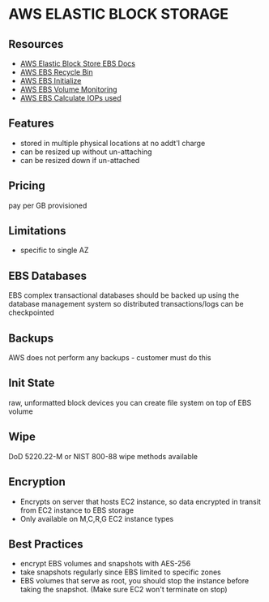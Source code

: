# AWS ELASTIC BLOCK STORAGE

## Resources

- [AWS Elastic Block Store EBS Docs](https://docs.aws.amazon.com/AWSEC2/latest/UserGuide/AmazonEBS.html)
- [AWS EBS Recycle Bin](https://docs.aws.amazon.com/AWSEC2/latest/UserGuide/recycle-bin.html)
- [AWS EBS Initialize](http://docs.aws.amazon.com/AWSEC2/latest/UserGuide/ebs-initialize.html)
- [AWS EBS Volume Monitoring](http://docs.aws.amazon.com/AWSEC2/latest/UserGuide/monitoring-volume-status.html)
- [AWS EBS Calculate IOPs used](https://onica.com/blog/managed-services/calculate-aws-ebs-volume-iops/)

## Features
- stored in multiple physical locations at no addt'l charge
- can be resized up without un-attaching
- can be resized down if un-attached

## Pricing
pay per GB provisioned

## Limitations

- specific to single AZ

## EBS Databases

EBS complex transactional databases should be backed up using the database
management system so distributed transactions/logs can be checkpointed

## Backups

AWS does not perform any backups - customer must do this

## Init State

raw, unformatted block devices
you can create file system on top of EBS volume

## Wipe

DoD 5220.22-M or NIST 800-88 wipe methods available

## Encryption

- Encrypts on server that hosts EC2 instance, so data encrypted in transit from
  EC2 instance to EBS storage
- Only available on M,C,R,G EC2 instance types

## Best Practices

- encrypt EBS volumes and snapshots with AES-256
- take snapshots regularly since EBS limited to specific zones
- EBS volumes that serve as root, you should stop the instance before taking the
  snapshot. (Make sure EC2 won't terminate on stop)
